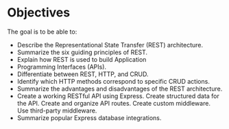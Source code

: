 # Objectives

The goal is to be able to:

* Describe the Representational State Transfer (REST) architecture.
* Summarize the six guiding principles of REST.
* Explain how REST is used to build Application
* Programming Interfaces (APIs).
* Differentiate between REST, HTTP, and CRUD.
* Identify which HTTP methods correspond to specific CRUD actions.
* Summarize the advantages and disadvantages of the REST architecture.
* Create a working RESTful API using Express.
Create structured data for the API.
    Create and organize API routes.
    Create custom middleware.
    Use third-party middleware.
* Summarize popular Express database integrations.

